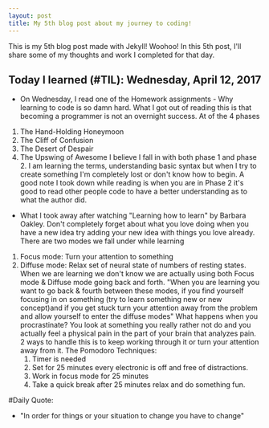 ```yaml
---
layout: post
title: My 5th blog post about my journey to coding!
---
```


This is my 5th blog post made with Jekyll! Woohoo! In this 5th post, I'll share
some of my thoughts and work I completed for that day.

## Today I learned (#TIL): Wednesday, April 12, 2017
-   On Wednesday, I read one of the Homework assignments - Why learning to code
is so damn hard. What I got out of reading this is that becoming a programmer is
not an overnight success. At of the 4 phases
 1. The Hand-Holding Honeymoon
 2. The Cliff of Confusion
 3. The Desert of Despair
 4. The Upswing of Awesome
  I believe I fall in with both phase 1 and phase 2. I am learning the terms,
understanding basic syntax but when I try to create something I'm  completely
lost or don't know how to begin. A good note I took down while reading is when
you are in Phase 2 it's good to read other people code to have a better
understanding as to what the author did.

-   What I took away after watching "Learning how to learn" by Barbara Oakley.
Don't completely forget about what you love doing when you have a new idea try
adding your new idea with things you love already. There are two modes we fall
under while learning
1. Focus mode: Turn your attention to something
2. Diffuse mode: Relax set of neural state of numbers of resting states.
When we are learning we don't know we are actually using both Focus mode &
Diffuse mode going back and forth.
"When you are learning you want to go back & fourth between these modes, if
you find yourself focusing in on something (try to learn something new or new
concept)and if you get stuck turn your attention away from the problem and allow
yourself to enter the diffuse modes"
  What happens when you procrastinate?
    You look at something you really rather not do and you actually feel a
    physical pain in the part of your brain that analyzes pain.
  2 ways to handle this is to keep working through it or turn your attention away
  from it.
  The Pomodoro Techniques:
    1. Timer is needed
    2. Set for 25 minutes every electronic is off and free of distractions.
    3. Work in focus mode for 25 minutes
    4. Take a quick break after 25 minutes relax and do something fun.

#Daily Quote:
 - "In order for things or your situation to change you have to change"
